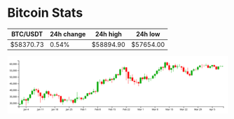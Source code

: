 # Bitcoin Stats

BTC/USDT|24h change|24h high|24h low|
|---|---|---|---|
|$58370.73|0.54%|$58894.90|$57654.00|

<img src="./chart.svg">
